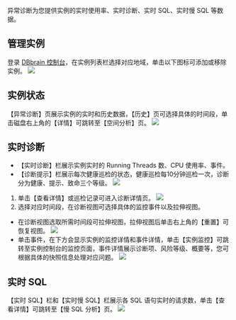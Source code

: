 异常诊断为您提供实例的实时使用率、实时诊断、实时 SQL、实时慢 SQL 等数据。

## 管理实例
登录 [DBbrain 控制台](https://console.cloud.tencent.com/dbbrain/analysis)，在实例列表栏选择对应地域，单击以下图标可添加或移除实例。
![](https://main.qcloudimg.com/raw/8f3332dc76b190eaa9d6736f414dfbcb.png)

## 实例状态
【异常诊断】页展示实例的实时和历史数据，【历史】页可选择具体的时间段，单击磁盘右上角的【详情】可跳转至【空间分析】页。
![](https://main.qcloudimg.com/raw/fd11738a95fcf944c6d08ec4d81fa4bd.png)

## 实时诊断
- 【实时诊断】栏展示实例实时的 Running Threads 数、CPU 使用率、事件。
- 【诊断提示】栏展示每次健康巡检的状态，健康巡检每10分钟巡检一次，诊断分为健康、提示、致命三个等级。
![](https://main.qcloudimg.com/raw/b74a312dc9212a5444db41e97ff064f3.png)


1. 单击【查看详情】或巡检记录可进入诊断详情页。
![](https://main.qcloudimg.com/raw/aa6df77be226ebd33669f6d9caa3934e.png)
2. 选择对应时间段，在诊断视图可选择具体的监控事件以及拉伸视图。
  - 在诊断视图选取所需时间段可拉伸视图，拉伸视图后单击右上角的【重置】可恢复视图。
 ![](https://main.qcloudimg.com/raw/d7dcb2e94f862455da2f2b5195fdcc86.png)
 - 单击事件，在下方会显示实例的监控详情和事件详情，单击【实例监控】可跳转至实例控制台的监控页面，事件详情展示诊断项、风险等级、概要等，您可根据具体的快照信息处理对应问题。
![](https://main.qcloudimg.com/raw/d265f2395f6aecae43d31da4363b8fcf.png)

## 实时 SQL
【实时 SQL】栏和【实时慢 SQL】栏展示各 SQL 语句实时的请求数，单击【查看详情】可跳转至【慢 SQL 分析】页。
![](https://main.qcloudimg.com/raw/d35884b6e0eb8b22df6e5fa009b59a93.png)
